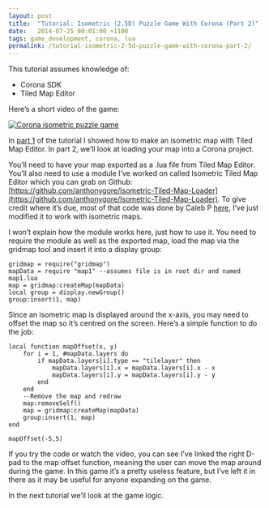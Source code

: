 ```yaml
---
layout: post
title:  "Tutorial: Isometric (2.5D) Puzzle Game With Corona (Part 2)"
date:   2014-07-25 00:01:00 +1100
tags: game_development, corona, lua
permalink: /tutorial-isometric-2-5d-puzzle-game-with-corona-part-2/
---
```


This tutorial assumes knowledge of:

* Corona SDK
* Tiled Map Editor

Here’s a short video of the game:

[![Corona isometric puzzle game](http://img.youtube.com/vi/C_JbHhReU6o/0.jpg)](http://www.youtube.com/watch?v=C_JbHhReU6o "Corona isometric puzzle game")

In [part 1](/tutorial-isometric-2-5d-puzzle-game-with-corona-part-1) of the tutorial I showed how to make an isometric map with Tiled Map Editor. In part 2, we’ll look at loading your map into a Corona project.

You’ll need to have your map exported as a .lua file from Tiled Map Editor. You’ll also need to use a module I’ve worked on called Isometric Tiled Map Editor which you can grab on Github: [https://github.com/anthonygore/Isometric-Tiled-Map-Loader](https://github.com/anthonygore/Isometric-Tiled-Map-Loader). To give credit where it’s due, most of that code was done by Caleb P [here](http://developer.coronalabs.com/code/gridmap), I’ve just modified it to work with isometric maps.

I won’t explain how the module works here, just how to use it. You need to require the module as well as the exported map, load the map via the gridmap tool and insert it into a display group:

    gridmap = require("gridmap")
    mapData = require "map1" --assumes file is in root dir and named map1.lua
    map = gridmap:createMap(mapData)
    local group = display.newGroup()
    group:insert(1, map)
    
Since an isometric map is displayed around the x-axis, you may need to offset the map so it’s centred on the screen. Here’s a simple function to do the job:

    local function mapOffset(x, y)
        for i = 1, #mapData.layers do
            if mapData.layers[i].type == "tilelayer" then
                mapData.layers[i].x = mapData.layers[i].x - x
                mapData.layers[i].y = mapData.layers[i].y - y
            end
        end
        --Remove the map and redraw 
        map:removeSelf() 
        map = gridmap:createMap(mapData) 
        group:insert(1, map)
    end
     
    mapOffset(-5,5)

If you try the code or watch the video, you can see I’ve linked the right D-pad to the map offset function, meaning the user can move the map around during the game. In this game it’s a pretty useless feature, but I’ve left it in there as it may be useful for anyone expanding on the game.

In the next tutorial we’ll look at the game logic.
